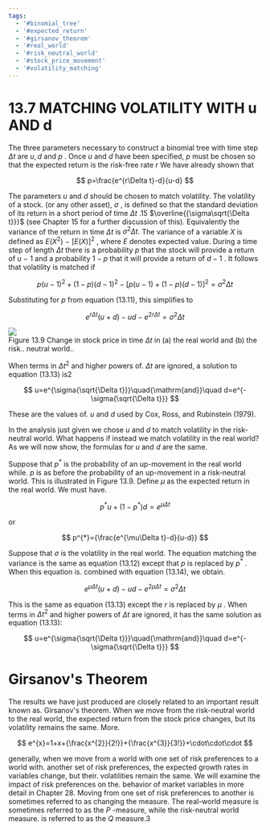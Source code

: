 ```yaml
---
tags:
  - '#binomial_tree'
  - '#expected_return'
  - '#girsanov_theorem'
  - '#real_world'
  - '#risk_neutral_world'
  - '#stock_price_movement'
  - '#volatility_matching'
---
```

# 13.7 MATCHING VOLATILITY WITH u AND d  

The three parameters necessary to construct a binomial tree with time step $\Delta t$ are $u,d$ and $p$ . Once $u$ and $d$ have been specified, $p$ must be chosen so that the expected return is the risk-free rate $r$ We have already shown that  

$$
p=\frac{e^{r\Delta t}-d}{u-d}
$$  

The parameters $u$ and $d$ should be chosen to match volatility. The volatility of a stock. (or any other asset), $\sigma$ , is defined so that the standard deviation of its return in a short period of time $\Delta t$ .15 $\overline{{\sigma\sqrt{\Delta t}}}$ (see Chapter 15 for a further discussion of this). Equivalently the variance of the return in time $\Delta t$ is $\sigma^{2}\Delta t.$ The variance of a variable $X$ is defined as $E(X^{2})\:-\:[E(X)]^{2}$ , where $E$ denotes expected value. During a time step of length $\Delta t$ there is a probability $p$ that the stock will provide a return of $u\mathrm{~-~}1$ and a probability $1-p$ that it will provide a return of $d-1$ . It follows that volatility is matched if  

$$
p(u-1)^{2}+(1-p)(d-1)^{2}-[p(u-1)+(1-p)(d-1)]^{2}=\sigma^{2}\Delta t
$$  

Substituting for $p$ from equation (13.11), this simplifies to  

$$
e^{r\Delta t}(u+d)-u d-e^{2r\Delta t}=\sigma^{2}\Delta t
$$  

![](66262210d002192e3d453c2b7f5e0670a25d7fb3f6289ebb055a672f26af8c54.jpg)  
Figure 13.9 Change in stock price in time $\Delta t$ in (a) the real world and (b) the risk.. neutral world..  

When terms in $\Delta t^{2}$ and higher powers of. $\Delta t$ are ignored, a solution to equation (13.13) is2  

$$
u=e^{\sigma{\sqrt{\Delta t}}}\quad{\mathrm{and}}\quad d=e^{-\sigma{\sqrt{\Delta t}}}
$$  

These are the values of. $u$ and $d$ used by Cox, Ross, and Rubinstein (1979).  

In the analysis just given we chose $u$ and $d$ to match volatility in the risk-neutral world. What happens if instead we match volatility in the real world? As we will now show, the formulas for $u$ and $d$ are the same.  

Suppose that $p^{*}$ is the probability of an up-movement in the real world while. $p$ is as before the probability of an up-movement in a risk-neutral world. This is illustrated in Figure 13.9. Define $\mu$ as the expected return in the real world. We must have.  

$$
p^{*}u+(1-p^{*})d=e^{\mu\Delta t}
$$  

or  

$$
p^{*}={\frac{e^{\mu\Delta t}-d}{u-d}}
$$  

Suppose that $\sigma$ is the volatility in the real world. The equation matching the variance is the same as equation (13.12) except that $p$ is replaced by $p^{*}$ . When this equation is. combined with equation (13.14), we obtain.  

$$
e^{\mu\Delta t}(u+d)-u d-e^{2\mu\Delta t}=\sigma^{2}\Delta t
$$  

This is the same as equation (13.13) except the $r$ is replaced by $\mu$ . When terms in $\Delta t^{2}$ and higher powers of $\Delta t$ are ignored, it has the same solution as equation (13.13):  

$$
u=e^{\sigma{\sqrt{\Delta t}}}\quad{\mathrm{and}}\quad d=e^{-\sigma{\sqrt{\Delta t}}}
$$  

# Girsanov's Theorem  

The results we have just produced are closely related to an important result known as. Girsanov's theorem. When we move from the risk-neutral world to the real world, the expected return from the stock price changes, but its volatility remains the same. More.  

$$
e^{x}=1+x+{\frac{x^{2}}{2!}}+{\frac{x^{3}}{3!}}+\cdot\cdot\cdot
$$  

generally, when we move from a world with one set of risk preferences to a world with. another set of risk preferences, the expected growth rates in variables change, but their. volatilities remain the same. We will examine the impact of risk preferences on the. behavior of market variables in more detail in Chapter 28. Moving from one set of risk preferences to another is sometimes referred to as changing the measure. The real-world measure is sometimes referred to as the $P$ -measure, while the risk-neutral world measure. is referred to as the $Q$ measure.3  
